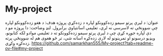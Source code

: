 # My-project
عنوان: د لیرې پرتو سیمو زده‌کوونکو لپاره د زده‌کړې پروژه  هدف: د هغو زده‌کوونکو لپاره چې ښوونځي ته لاسرسی نه لري، تعلیمي اسانتیاوې برابرول.  لنډ وضاحت: دا پروژه مو د دې لپاره جوړه کړې چې د لیرې پرتو سیمو زده‌کوونکو ته د تعلیمي موادو لکه کتابونو، ویډیو درسونو او تمرینونو له لارې زده‌کړه اسانه شي، تر څو هغوی هم له ښوونځي پرته زده‌کړه وکړي.
https://github.com/samarkhan555/My-project?tab=readme-ov-file#my-project
